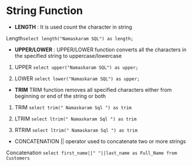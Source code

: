 # String Function

- **LENGTH** : It is used count the character in string 

Length```select length("Namaskaram SQL") as length;```

- **UPPER/LOWER** : UPPER/LOWER function converts all the characters in the specified string to  uppercase/lowercase

1. UPPER 
```select upper("Namaskaram SQL") as upper;```

2. LOWER 
```select lower("Namaskaram SQL") as upper;```

- **TRIM**
TRIM function removes all specified characters either from beginning or end of the string or both

1. TRIM
```select trim(" Namaskaram Sql ") as trim```

2. LTRIM
```select ltrim(" Namaskaram Sql ") as trim```

3. RTRIM
```select ltrim(" Namaskaram Sql ") as trim```

- CONCATENATION
|| operator used to concatenate two or more strings

Concatenation ```select first_name||" "||last_name as Full_Name from Customers```
